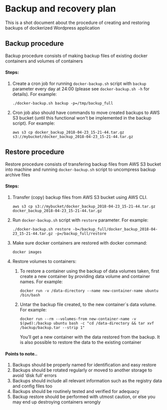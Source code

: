# Backup and recovery plan
This is a shot document about the procedure of creating and restoring backups
of dockerized Wordpress application

## Backup procedure
Backup procedure consists of making backup files of existing docker containers and volumes of containers

#### Steps:
  1. Create a cron job for running `docker-backup.sh` script with `backup` parameter every day at 24:00 (please see `docker-backup.sh -h` for details). For example:

      ```
      ./docker-backup.sh backup -p=/tmp/backup_full
      ```

  2. Cron job also should have commands to move created backups to AWS S3 bucket (until this functional won't be implemented in the backup script). For example:

      ```
      aws s3 cp docker_backup_2018-04-23_15-21-44.tar.gz s3://mybucket/docker_backup_2018-04-23_15-21-44.tar.gz
      ```

## Restore procedure
Restore procedure consists of transfering backup files from AWS S3 bucket
into machine and running `docker-backup.sh` script to uncompress
backup archive files

#### Steps:
  1. Transfer (copy) backup files from AWS S3 bucket using AWS CLI.

      ```
      aws s3 cp s3://mybucket/docker_backup_2018-04-23_15-21-44.tar.gz docker_backup_2018-04-23_15-21-44.tar.gz
      ```

  2. Run `docker-backup.sh` script with `restore` parameter. For example:

      ```
      ./docker-backup.sh restore -b=/backup_full/docker_backup_2018-04-23_15-21-44.tar.gz -p=/backup_full/restore
      ```

  3. Make sure docker containers are restored with docker command: 

      ```
      docker images
      ```

  4. Restore volumes to containers:

      1. To restore a container using the backup of data volumes taken, first create a new container by providing data volume and container names. For example:

          ```
          docker run -v /data-directory --name new-container-name ubuntu /bin/bash
          ```

      2. Untar the backup file created, to the new container`s data volume. For example:
      
          ```
          docker run --rm --volumes-from new-container-name -v $(pwd):/backup ubuntu bash -c "cd /data-directory && tar xvf /backup/backup.tar --strip 1"
          ```

          You’ll get a new container with the data restored from the backup. It is also possible to restore the data to the existing container

#### Points to note..

1. Backups should be properly named for identification and easy restore
2. Backups should be rotated regularly or moved to another storage to avoid ‘disk full’ errors
3. Backups should include all relevant information such as the registry data and config files too
4. Backups should be routinely tested and verified for adequacy
5. Backup restore should be performed with utmost caution, or else you may end up destroying containers wrongly
